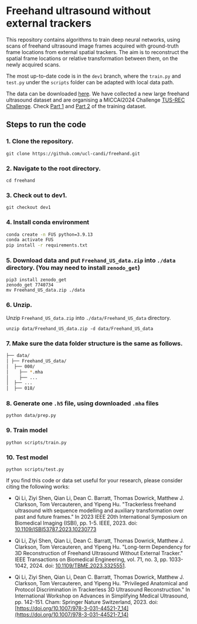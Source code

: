 # Freehand ultrasound without external trackers

This repository contains algorithms to train deep neural networks, using scans of freehand ultrasound image frames acquired with ground-truth frame locations from external spatial trackers. The aim is to reconstruct the spatial frame locations or relative transformation between them, on the newly acquired scans.

The most up-to-date code is in the `dev1` branch, where the `train.py` and `test.py` under the `scripts` folder can be adapted with local data path. 


The data can be downloaded [here](https://doi.org/10.5281/zenodo.7740734).
We have collected a new large freehand ultrasound dataset and are organising a MICCAI2024 Challenge [TUS-REC Challenge](https://github-pages.ucl.ac.uk/tus-rec-challenge/). Check [Part 1](https://zenodo.org/records/11178509) and [Part 2](https://zenodo.org/records/11180795) of the training dataset. 


## Steps to run the code
### 1. Clone the repository.
```
git clone https://github.com/ucl-candi/freehand.git
```

### 2. Navigate to the root directory.
```
cd freehand
```

### 3. Check out to dev1.
```
git checkout dev1
```

### 4. Install conda environment

``` bash
conda create -n FUS python=3.9.13
conda activate FUS
pip install -r requirements.txt
```

<!-- ### 5. Create directories.
```
mkdir -p data/Freehand_US_data
``` -->


### 5. Download data and put `Freehand_US_data.zip` into `./data` directory. (You may need to install `zenodo_get`)

```
pip3 install zenodo_get
zenodo_get 7740734
mv Freehand_US_data.zip ./data
```

### 6. Unzip.
Unzip `Freehand_US_data.zip` into `./data/Freehand_US_data` directory.

```
unzip data/Freehand_US_data.zip -d data/Freehand_US_data
```
### 7. Make sure the data folder structure is the same as follows.
```bash
├── data/ 
│ ├── Freehand_US_data/ 
│  ├── 000/
│    ├── *.mha
│    ├── ...
│  ├── ...
│  ├── 018/ 
```

### 8. Generate one `.h5` file, using downloaded `.mha` files

```
python data/prep.py
```

### 9. Train model

```
python scripts/train.py
```


### 10. Test model

```
python scripts/test.py
```


If you find this code or data set useful for your research, please consider citing the following works:

- Qi Li, Ziyi Shen, Qian Li, Dean C. Barratt, Thomas Dowrick, Matthew J. Clarkson, Tom Vercauteren, and Yipeng Hu. "Trackerless freehand ultrasound with sequence modelling and auxiliary transformation over past and future frames." In 2023 IEEE 20th International Symposium on Biomedical Imaging (ISBI), pp. 1-5. IEEE, 2023. doi: [10.1109/ISBI53787.2023.10230773](https://doi.org/10.1109/ISBI53787.2023.10230773)

- Qi Li, Ziyi Shen, Qian Li, Dean C. Barratt, Thomas Dowrick, Matthew J. Clarkson, Tom Vercauteren, and Yipeng Hu. "Long-term Dependency for 3D Reconstruction of Freehand Ultrasound Without External Tracker." IEEE Transactions on Biomedical Engineering, vol. 71, no. 3, pp. 1033-1042, 2024. doi: [10.1109/TBME.2023.3325551](https://ieeexplore.ieee.org/abstract/document/10288201).

- Qi Li, Ziyi Shen, Qian Li, Dean C. Barratt, Thomas Dowrick, Matthew J. Clarkson, Tom Vercauteren, and Yipeng Hu. "Privileged Anatomical and Protocol Discrimination in Trackerless 3D Ultrasound Reconstruction." In International Workshop on Advances in Simplifying Medical Ultrasound, pp. 142-151. Cham: Springer Nature Switzerland, 2023. doi: [https://doi.org/10.1007/978-3-031-44521-7_14](https://doi.org/10.1007/978-3-031-44521-7_14)

